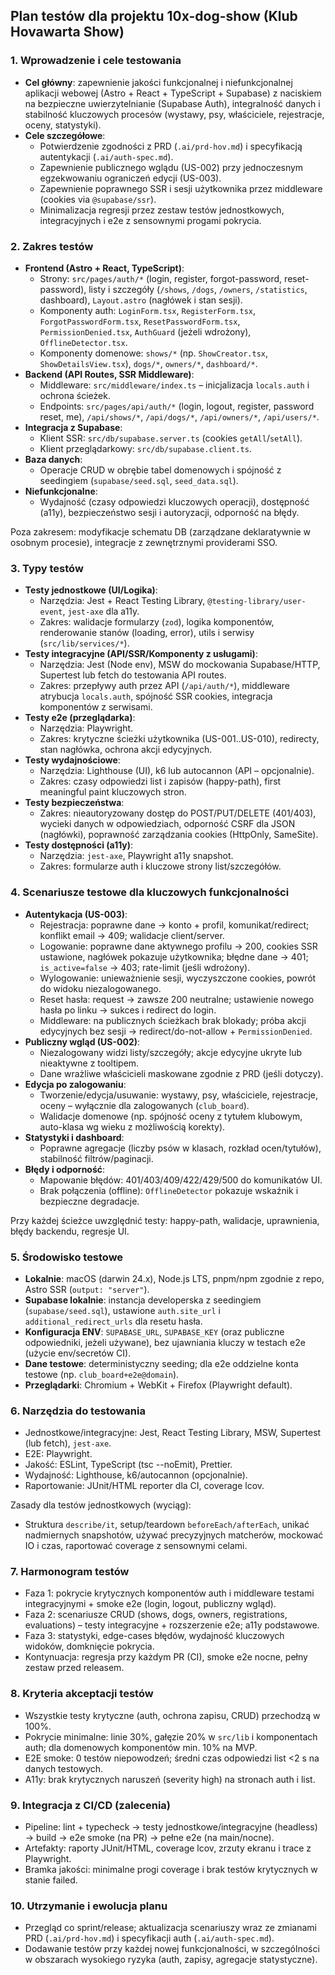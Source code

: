 ## Plan testów dla projektu 10x-dog-show (Klub Hovawarta Show)

### 1. Wprowadzenie i cele testowania

- **Cel główny**: zapewnienie jakości funkcjonalnej i niefunkcjonalnej aplikacji webowej (Astro + React + TypeScript + Supabase) z naciskiem na bezpieczne uwierzytelnianie (Supabase Auth), integralność danych i stabilność kluczowych procesów (wystawy, psy, właściciele, rejestracje, oceny, statystyki).
- **Cele szczegółowe**:
  - Potwierdzenie zgodności z PRD (`.ai/prd-hov.md`) i specyfikacją autentykacji (`.ai/auth-spec.md`).
  - Zapewnienie publicznego wglądu (US-002) przy jednoczesnym egzekwowaniu ograniczeń edycji (US-003).
  - Zapewnienie poprawnego SSR i sesji użytkownika przez middleware (cookies via `@supabase/ssr`).
  - Minimalizacja regresji przez zestaw testów jednostkowych, integracyjnych i e2e z sensownymi progami pokrycia.

### 2. Zakres testów

- **Frontend (Astro + React, TypeScript)**:
  - Strony: `src/pages/auth/*` (login, register, forgot-password, reset-password), listy i szczegóły (`/shows`, `/dogs`, `/owners`, `/statistics`, dashboard), `Layout.astro` (nagłówek i stan sesji).
  - Komponenty auth: `LoginForm.tsx`, `RegisterForm.tsx`, `ForgotPasswordForm.tsx`, `ResetPasswordForm.tsx`, `PermissionDenied.tsx`, `AuthGuard` (jeżeli wdrożony), `OfflineDetector.tsx`.
  - Komponenty domenowe: `shows/*` (np. `ShowCreator.tsx`, `ShowDetailsView.tsx`), `dogs/*`, `owners/*`, `dashboard/*`.
- **Backend (API Routes, SSR Middleware)**:
  - Middleware: `src/middleware/index.ts` – inicjalizacja `locals.auth` i ochrona ścieżek.
  - Endpoints: `src/pages/api/auth/*` (login, logout, register, password reset, me), `/api/shows/*`, `/api/dogs/*`, `/api/owners/*`, `/api/users/*`.
- **Integracja z Supabase**:
  - Klient SSR: `src/db/supabase.server.ts` (cookies `getAll`/`setAll`).
  - Klient przeglądarkowy: `src/db/supabase.client.ts`.
- **Baza danych**:
  - Operacje CRUD w obrębie tabel domenowych i spójność z seedingiem (`supabase/seed.sql`, `seed_data.sql`).
- **Niefunkcjonalne**:
  - Wydajność (czasy odpowiedzi kluczowych operacji), dostępność (a11y), bezpieczeństwo sesji i autoryzacji, odporność na błędy.

Poza zakresem: modyfikacje schematu DB (zarządzane deklaratywnie w osobnym procesie), integracje z zewnętrznymi providerami SSO.

### 3. Typy testów

- **Testy jednostkowe (UI/Logika)**:
  - Narzędzia: Jest + React Testing Library, `@testing-library/user-event`, `jest-axe` dla a11y.
  - Zakres: walidacje formularzy (`zod`), logika komponentów, renderowanie stanów (loading, error), utils i serwisy (`src/lib/services/*`).
- **Testy integracyjne (API/SSR/Komponenty z usługami)**:
  - Narzędzia: Jest (Node env), MSW do mockowania Supabase/HTTP, Supertest lub fetch do testowania API routes.
  - Zakres: przepływy auth przez API (`/api/auth/*`), middleware atrybucja `locals.auth`, spójność SSR cookies, integracja komponentów z serwisami.
- **Testy e2e (przeglądarka)**:
  - Narzędzia: Playwright.
  - Zakres: krytyczne ścieżki użytkownika (US-001..US-010), redirecty, stan nagłówka, ochrona akcji edycyjnych.
- **Testy wydajnościowe**:
  - Narzędzia: Lighthouse (UI), k6 lub autocannon (API – opcjonalnie).
  - Zakres: czasy odpowiedzi list i zapisów (happy-path), first meaningful paint kluczowych stron.
- **Testy bezpieczeństwa**:
  - Zakres: nieautoryzowany dostęp do POST/PUT/DELETE (401/403), wycieki danych w odpowiedziach, odporność CSRF dla JSON (nagłówki), poprawność zarządzania cookies (HttpOnly, SameSite).
- **Testy dostępności (a11y)**:
  - Narzędzia: `jest-axe`, Playwright a11y snapshot.
  - Zakres: formularze auth i kluczowe strony list/szczegółów.

### 4. Scenariusze testowe dla kluczowych funkcjonalności

- **Autentykacja (US-003)**:
  - Rejestracja: poprawne dane → konto + profil, komunikat/redirect; konflikt email → 409; walidacje client/server.
  - Logowanie: poprawne dane aktywnego profilu → 200, cookies SSR ustawione, nagłówek pokazuje użytkownika; błędne dane → 401; `is_active=false` → 403; rate-limit (jeśli wdrożony).
  - Wylogowanie: unieważnienie sesji, wyczyszczone cookies, powrót do widoku niezalogowanego.
  - Reset hasła: request → zawsze 200 neutralne; ustawienie nowego hasła po linku → sukces i redirect do login.
  - Middleware: na publicznych ścieżkach brak blokady; próba akcji edycyjnych bez sesji → redirect/do-not-allow + `PermissionDenied`.
- **Publiczny wgląd (US-002)**:
  - Niezalogowany widzi listy/szczegóły; akcje edycyjne ukryte lub nieaktywne z tooltipem.
  - Dane wrażliwe właścicieli maskowane zgodnie z PRD (jeśli dotyczy).
- **Edycja po zalogowaniu**:
  - Tworzenie/edycja/usuwanie: wystawy, psy, właściciele, rejestracje, oceny – wyłącznie dla zalogowanych (`club_board`).
  - Walidacje domenowe (np. spójność oceny z tytułem klubowym, auto-klasa wg wieku z możliwością korekty).
- **Statystyki i dashboard**:
  - Poprawne agregacje (liczby psów w klasach, rozkład ocen/tytułów), stabilność filtrów/paginacji.
- **Błędy i odporność**:
  - Mapowanie błędów: 401/403/409/422/429/500 do komunikatów UI.
  - Brak połączenia (offline): `OfflineDetector` pokazuje wskaźnik i bezpieczne degradacje.

Przy każdej ścieżce uwzględnić testy: happy-path, walidacje, uprawnienia, błędy backendu, regresje UI.

### 5. Środowisko testowe

- **Lokalnie**: macOS (darwin 24.x), Node.js LTS, pnpm/npm zgodnie z repo, Astro SSR (`output: "server"`).
- **Supabase lokalnie**: instancja developerska z seedingiem (`supabase/seed.sql`), ustawione `auth.site_url` i `additional_redirect_urls` dla resetu hasła.
- **Konfiguracja ENV**: `SUPABASE_URL`, `SUPABASE_KEY` (oraz publiczne odpowiedniki, jeżeli używane), bez ujawniania kluczy w testach e2e (użycie env/secretów CI).
- **Dane testowe**: deterministyczny seeding; dla e2e oddzielne konta testowe (np. `club_board+e2e@domain`).
- **Przeglądarki**: Chromium + WebKit + Firefox (Playwright default).

### 6. Narzędzia do testowania

- Jednostkowe/integracyjne: Jest, React Testing Library, MSW, Supertest (lub fetch), `jest-axe`.
- E2E: Playwright.
- Jakość: ESLint, TypeScript (tsc --noEmit), Prettier.
- Wydajność: Lighthouse, k6/autocannon (opcjonalnie).
- Raportowanie: JUnit/HTML reporter dla CI, coverage lcov.

Zasady dla testów jednostkowych (wyciąg):
- Struktura `describe/it`, setup/teardown `beforeEach/afterEach`, unikać nadmiernych snapshotów, używać precyzyjnych matcherów, mockować IO i czas, raportować coverage z sensownymi celami.

### 7. Harmonogram testów

- Faza 1: pokrycie krytycznych komponentów auth i middleware testami integracyjnymi + smoke e2e (login, logout, publiczny wgląd).
- Faza 2: scenariusze CRUD (shows, dogs, owners, registrations, evaluations) – testy integracyjne + rozszerzenie e2e; a11y podstawowe.
- Faza 3: statystyki, edge-cases błędów, wydajność kluczowych widoków, domknięcie pokrycia.
- Kontynuacja: regresja przy każdym PR (CI), smoke e2e nocne, pełny zestaw przed releasem.

### 8. Kryteria akceptacji testów

- Wszystkie testy krytyczne (auth, ochrona zapisu, CRUD) przechodzą w 100%.
- Pokrycie minimalne: linie 30%, gałęzie 20% w `src/lib` i komponentach auth; dla domenowych komponentów min. 10% na MVP.
- E2E smoke: 0 testów niepowodzeń; średni czas odpowiedzi list <2 s na danych testowych.
- A11y: brak krytycznych naruszeń (severity high) na stronach auth i list.

### 9. Integracja z CI/CD (zalecenia)

- Pipeline: lint + typecheck → testy jednostkowe/integracyjne (headless) → build → e2e smoke (na PR) → pełne e2e (na main/nocne).
- Artefakty: raporty JUnit/HTML, coverage lcov, zrzuty ekranu i trace z Playwright.
- Bramka jakości: minimalne progi coverage i brak testów krytycznych w stanie failed.

### 10. Utrzymanie i ewolucja planu

- Przegląd co sprint/release; aktualizacja scenariuszy wraz ze zmianami PRD (`.ai/prd-hov.md`) i specyfikacji auth (`.ai/auth-spec.md`).
- Dodawanie testów przy każdej nowej funkcjonalności, w szczególności w obszarach wysokiego ryzyka (auth, zapisy, agregacje statystyczne).


